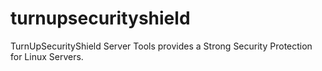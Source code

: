 # turnupsecurityshield
TurnUpSecurityShield Server Tools provides a Strong Security Protection for Linux Servers.
